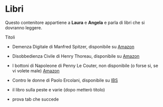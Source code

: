 # Libri

Questo contenitore appartiene a __Laura__ e **Angela** e parla di libri che si dovranno leggere. 

Titoli
- Demenza Digitale di Manfred Spitzer, disponibile su [Amazon](https://www.amazon.it/Demenza-digitale-nuova-tecnologia-stupidi/dp/8863805911)

- Disobbedienza Civile di Henry Thoreau, disponibile su [Amazon](https://www.amazon.it/disobbedienza-civile-Testo-inglese-fronte/dp/887799147X/ref=sr_1_1?s=books&ie=UTF8&qid=1491338581&sr=1-1&keywords=disobbedienza+civile+thoreau)
- I bottoni di Napoleone di Penny Le Couter, non disponibile (o forse si, se vi volete male) [Amazon](https://www.amazon.it/bottoni-Napoleone-molecole-cambiato-storia/dp/8850216890)
- Contro le donne di Paolo Ercolani, disponibile su [IBS](https://www.ibs.it/contro-donne-storia-critica-del-libro-paolo-ercolani/e/9788831724241)

- il libro sulla peste e varie (dopo metterò titolo)

- prova tab che succede
